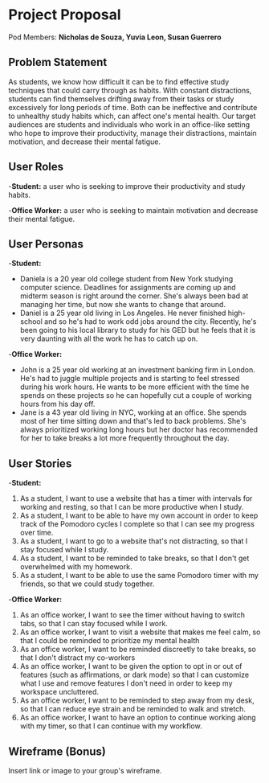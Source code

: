 # Project Proposal

Pod Members: **Nicholas de Souza, Yuvia Leon, Susan Guerrero**

## Problem Statement

As students, we know how difficult it can be to find effective study techniques that could carry through as habits. With constant distractions, students can find themselves drifting away from their tasks or study excessively for long periods of time. Both can be ineffective and contribute to unhealthy study habits which, can affect one's mental health. Our target audiences are students and individuals who work in an office-like setting who hope to improve their productivity, manage their distractions, maintain motivation, and decrease their mental fatigue.

## User Roles

-**Student:** a user who is seeking to improve their productivity and study habits.

-**Office Worker:** a user who is seeking to maintain motivation and decrease their mental fatigue.

## User Personas

-**Student:** 
  - Daniela is a 20 year old college student from New York studying computer science. Deadlines for assignments are coming up and midterm season is right around the corner. She's always been bad at managing her time, but now she wants to change that around.
  - Daniel is a 25 year old living in Los Angeles. He never finished high-school and so he's had to work odd jobs around the city. Recently, he's been going to his local library to study for his GED but he feels that it is very daunting with all the work he has to catch up on. 
  
-**Office Worker:** 
  - John is a 25 year old working at an investment banking firm in London. He's had to juggle multiple projects and is starting to feel stressed during his work hours. He wants to be more efficient with the time he spends on these projects so he can hopefully cut a couple of working hours from his day off.
  - Jane is a 43 year old living in NYC, working at an office. She spends most of her time sitting down and that's led to back problems. She's always prioritized working long hours but her doctor has recommended for her to take breaks a lot more frequently throughout the day. 

## User Stories

-**Student:** 

1. As a student, I want to use a website that has a timer with intervals for working and resting, so that I can be more productive when I study. 
2. As a student, I want to be able to have my own account in order to keep track of the Pomodoro cycles I complete so that I can see my progress over time. 
3. As a student, I want to go to a website that's not distracting, so that I stay focused while I study.
4. As a student, I want to be reminded to take breaks, so that I don't get overwhelmed with my homework. 
5. As a student, I want to be able to use the same Pomodoro timer with my friends, so that we could study together.

-**Office Worker:** 

1. As an office worker, I want to see the timer without having to switch tabs, so that I can stay focused while I work. 
2. As an office worker, I want to visit a website that makes me feel calm, so that I could be reminded to prioritize my mental health 
3. As an office worker, I want to be reminded discreetly to take breaks, so that I don't distract my co-workers 
4. As an office worker, I want to be given the option to opt in or out of features (such as affirmations, or dark mode) so that I can customize what I use and remove features I don't need in order to keep my workspace uncluttered. 
5. As an office worker, I want to be reminded to step away from my desk, so that I can reduce eye strain and be reminded to walk and stretch. 
6. As an office worker, I want to have an option to continue working along with my timer, so that I can continue with my workflow. 


## Wireframe (Bonus)

Insert link or image to your group's wireframe. 
